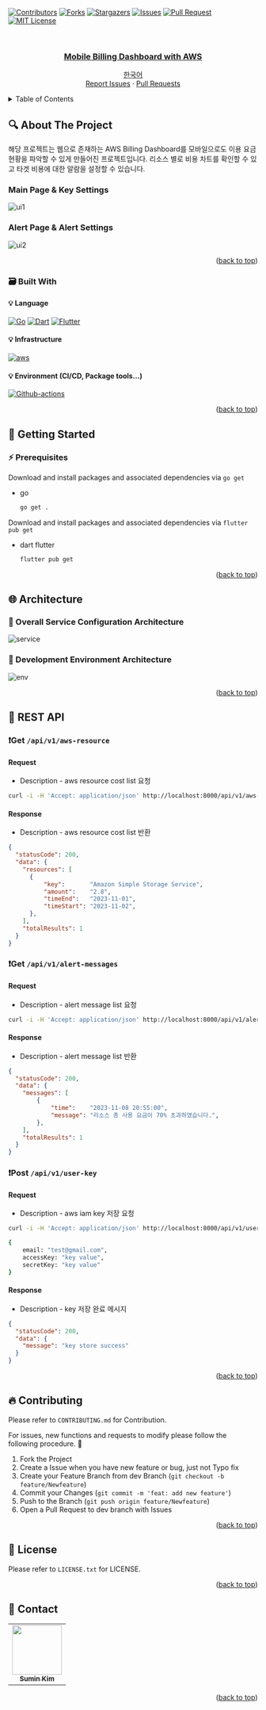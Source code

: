 
<!-- Improved compatibility of back to top link: See: https://github.com/othneildrew/Best-README-Template/pull/73 -->
<a name="readme-top"></a>
[![Contributors][contributors-shield]][contributors-url] [![Forks][forks-shield]][forks-url] [![Stargazers][stars-shield]][stars-url] [![Issues][issues-shield]][issues-url] [![Pull Request][pr-shield]][pr-url] [![MIT License][license-shield]][license-url]



<!-- PROJECT LOGO -->
<br />
<div align="center">
  <a href="https://github.com/Eeap/Mobile-Billing-Dashboard">
    <h3 align="center">Mobile Billing Dashboard with AWS</h3>
  </a>


  <p align="center">
    <a href="https://github.com/Eeap/Mobile-Billing-Dashboard/blob/main/README.md">한국어</a>
    <br />
    <a href="https://github.com/Eeap/Mobile-Billing-Dashboard/issues">Report Issues</a>
    ·
    <a href="https://github.com/Eeap/Mobile-Billing-Dashboard/pulls">Pull Requests</a>
  </p>
</div>



<!-- TABLE OF CONTENTS -->
<details>
  <summary>Table of Contents</summary>
  <ol>
    <li>
      <a href="#mag-about-the-project">About The Project</a>
      <ul>
        <li><a href="#card_file_box-built-with">Built With</a></li>
      </ul>
    </li>
    <li>
      <a href="#rocket-getting-started">Getting Started</a>
      <ul>
        <li><a href="#zap-prerequisites">Prerequisites</a></li>
      </ul>
    </li>
    <li><a href="#globe_with_meridians-architecture">Architecture</a></li>
    <li><a href="#memo-rest-apii">REST API</a></li>
    <li><a href="#fire-contributing">Contributing</a></li>
    <li><a href="#closed_lock_with_key-license">License</a></li>
    <li><a href="#speech_balloon-contact">Contact</a></li>
  </ol>
</details>



<!-- ABOUT THE PROJECT -->
## :mag: About The Project
해당 프로젝트는 웹으로 존재하는 AWS Billing Dashboard를 모바일으로도 이용 요금 현황을 파악할 수 있게 만들어진 프로젝트입니다. 리소스 별로 비용 차트를 확인할 수 있고 타겟 비용에 대한 알람을 설정할 수 있습니다.

### Main Page & Key Settings
![ui1](./images/ui1.png)

### Alert Page & Alert Settings
![ui2](./images/ui2.png)
<p align="right">(<a href="#readme-top">back to top</a>)</p>



### :card_file_box: Built With
#### :bulb: Language
[![Go][Go]][Go-url] [![Dart][Dart]][Dart-url] [![Flutter][Flutter]][Flutter-url]
#### :bulb: Infrastructure
[![aws][aws]][aws-url]
#### :bulb: Environment (CI/CD, Package tools...)
[![Github-actions][Github-actions]][Github-actions-url]

<p align="right">(<a href="#readme-top">back to top</a>)</p>



<!-- GETTING STARTED -->
## :rocket: Getting Started

### :zap: Prerequisites
Download and install packages and associated dependencies via `go get`
* go
  ```sh
  go get .
  ```

Download and install packages and associated dependencies via `flutter pub get`
* dart flutter
  ```sh
  flutter pub get
  ```

<p align="right">(<a href="#readme-top">back to top</a>)</p>



## :globe_with_meridians: Architecture
### :triangular_flag_on_post: Overall Service Configuration Architecture
![service](./images/service.png)

### :triangular_flag_on_post: Development Environment Architecture
![env](./images/deploy.png)

<p align="right">(<a href="#readme-top">back to top</a>)</p>

## :memo: REST API

### ❗️Get `/api/v1/aws-resource`
#### Request
- Description - aws resource cost list 요청
```bash
curl -i -H 'Accept: application/json' http://localhost:8000/api/v1/aws-resource?email="test@gmail.com"&region="us-east-1"&day=7

```
#### Response
- Description - aws resource cost list 반환
```json
{
  "statusCode": 200,
  "data": {
    "resources": [
      {
          "key":       "Amazon Simple Storage Service",
          "amount":    "2.8",
          "timeEnd":   "2023-11-01",
          "timeStart": "2023-11-02",
      },
    ],
    "totalResults": 1
  }
}
```

### ❗️Get `/api/v1/alert-messages`
#### Request
- Description - alert message list 요청
```bash
curl -i -H 'Accept: application/json' http://localhost:8000/api/v1/alert-messages?email="test@gmail.com"

```
#### Response
- Description - alert message list 반환
```json
{
  "statusCode": 200,
  "data": {
    "messages": [
        {
            "time":    "2023-11-08 20:55:00",
            "message": "리소스 총 사용 요금이 70% 초과하였습니다.",
        },
    ],
    "totalResults": 1
  }
}
```

### ❗️Post `/api/v1/user-key`
#### Request
- Description - aws iam key 저장 요청
```bash
curl -i -H 'Accept: application/json' http://localhost:8000/api/v1/user-key

{
    email: "test@gmail.com",
    accessKey: "key value",
    secretKey: "key value"
}
```
#### Response
- Description - key 저장 완료 메시지
```json
{
  "statusCode": 200,
  "data": {
    "message": "key store success"
  }
}
```


<p align="right">(<a href="#readme-top">back to top</a>)</p>



<!-- CONTRIBUTING -->
## :fire: Contributing
Please refer to `CONTRIBUTING.md` for Contribution.

For issues, new functions and requests to modify please follow the following procedure. 🥰

1. Fork the Project
2. Create a Issue when you have new feature or bug, just not Typo fix
3. Create your Feature Branch from dev Branch (`git checkout -b feature/Newfeature`)
4. Commit your Changes (`git commit -m 'feat: add new feature'`)
5. Push to the Branch (`git push origin feature/Newfeature`)
6. Open a Pull Request to dev branch with Issues

<p align="right">(<a href="#readme-top">back to top</a>)</p>



<!-- LICENSE -->
## :closed_lock_with_key: License
Please refer to `LICENSE.txt` for LICENSE.
<p align="right">(<a href="#readme-top">back to top</a>)</p>



<!-- CONTACT -->
## :speech_balloon: Contact

<table>
  <tbody>
    <tr>
      <td align="center"><a href="https://github.com/Eeap"><img src="https://avatars.githubusercontent.com/u/42088290?v=4" width="100px;" alt=""/><br /><sub><b>Sumin Kim</b></sub></a></td>
    </tr>
  </tobdy>
</table>

<p align="right">(<a href="#readme-top">back to top</a>)</p>


<!-- MARKDOWN LINKS & IMAGES -->
<!-- https://www.markdownguide.org/basic-syntax/#reference-style-links -->
[contributors-shield]: https://img.shields.io/github/contributors/Eeap/Mobile-Billing-Dashboard.svg?style=flat
[contributors-url]: https://github.com/Eeap/Mobile-Billing-Dashboard/graphs/contributors
[forks-shield]: https://img.shields.io/github/forks/Eeap/Mobile-Billing-Dashboard.svg?style=flat
[forks-url]: https://github.com/Eeap/Mobile-Billing-Dashboard/network/members
[stars-shield]: https://img.shields.io/github/stars/Eeap/Mobile-Billing-Dashboard.svg?style=flat
[stars-url]: https://github.com/Eeap/Mobile-Billing-Dashboard/stargazers
[issues-shield]: https://img.shields.io/github/issues/Eeap/Mobile-Billing-Dashboard.svg?style=flat
[issues-url]: https://github.com/Eeap/Mobile-Billing-Dashboard/issues
[pr-url]: https://github.com/Eeap/Mobile-Billing-Dashboard/pulls
[pr-shield]: https://img.shields.io/github/issues-pr/Eeap/Mobile-Billing-Dashboard.svg?style=flat
[license-shield]: https://img.shields.io/github/license/Eeap/Mobile-Billing-Dashboard.svg?style=flat
[license-url]: https://github.com/Eeap/Mobile-Billing-Dashboard/blob/master/LICENSE.txt

[Go]: https://img.shields.io/badge/Go-00ADD8?style=flat&logo=Go&logoColor=white
[Go-url]: https://go.dev/
[aws]: https://img.shields.io/badge/AmazonAWS-232F3E?style=flat&logo=AmazonAWS&logoColor=white
[aws-url]: https://aws.amazon.com/
[Github-actions]: https://img.shields.io/badge/GitHub_Actions-2088FF?style=flat&logo=github-actions&logoColor=white
[Github-actions-url]: https://github.com/features/actions
[Dart]: https://img.shields.io/badge/Dart-0175C2?style=flat&logo=Dart&logoColor=white
[Dart-url]: https://dart.dev/
[Flutter]: https://img.shields.io/badge/Flutter-02569B?style=flat&logo=Flutter&logoColor=white
[Flutter-url]: https://flutter.dev/
